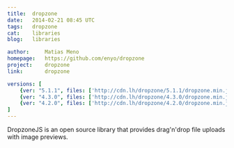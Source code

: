 ```yaml
---
title:	dropzone
date:	2014-02-21 08:45 UTC
tags:	dropzone
cat:	libraries
blog:	libraries

author:		Matias Meno
homepage:	https://github.com/enyo/dropzone
project:	dropzone
link:		dropzone

versions: [
	{ver: "5.1.1", files: ['http://cdn.lh/dropzone/5.1.1/dropzone.min.js', 'http://cdn.lh/dropzone/5.1.1/basic.min.css', 'http://cdn.lh/dropzone/5.1.1/dropzone-amd-module.min.js', 'http://cdn.lh/dropzone/5.1.1/dropzone.min.css']},
	{ver: "4.3.0", files: ['http://cdn.lh/dropzone/4.3.0/dropzone.min.js', 'http://cdn.lh/dropzone/4.3.0/basic.min.css', 'http://cdn.lh/dropzone/4.3.0/dropzone-amd-module.min.js', 'http://cdn.lh/dropzone/4.3.0/dropzone.min.css']},
	{ver: "4.2.0", files: ['http://cdn.lh/dropzone/4.2.0/dropzone.min.js', 'http://cdn.lh/dropzone/4.2.0/basic.min.css', 'http://cdn.lh/dropzone/4.2.0/dropzone-amd-module.min.js', 'http://cdn.lh/dropzone/4.2.0/dropzone.min.css']}
]
---
```


DropzoneJS is an open source library that provides drag'n'drop file uploads with image previews.